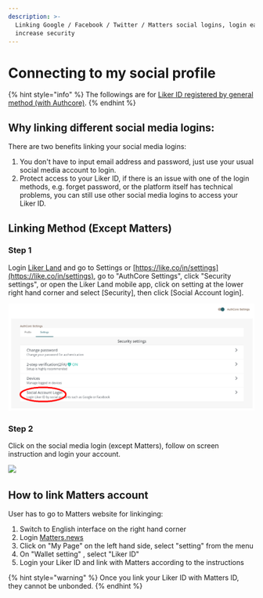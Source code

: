 ```yaml
---
description: >-
  Linking Google / Facebook / Twitter / Matters social logins, login easier and
  increase security
---
```


# Connecting to my social profile

{% hint style="info" %}
The followings are for [Liker ID registered by general method (with Authcore)](./).
{% endhint %}

## Why linking different social media logins:

There are two benefits linking your social media logins:

1. You don't have to input email address and password, just use your usual social media account to login.
2. Protect access to your Liker ID, if there is an issue with one of the login methods, e.g. forget password, or the platform itself has technical problems, you can still use other social media logins to access your Liker ID.

## Linking Method (Except Matters)

### Step 1

Login [Liker Land](https://liker.land/) and go to Settings or [https://like.co/in/settings](https://like.co/in/settings), go to "AuthCore Settings", click "Security settings", or open the Liker Land mobile app, click on setting at the lower right hand corner and select \[Security], then click \[Social Account login].

![](../../../.gitbook/assets/social-media-logins-1-en.png)

### Step 2

Click on the social media login (except Matters), follow on screen instruction and login your account.

![](../../../.gitbook/assets/social-media-logins-2-en.png)

## **How to link Matters account**

User has to go to Matters website for linkinging:

1. Switch to English interface on the right hand corner
2. Login [Matters.news](https://matters.news/)
3. Click on "My Page" on the left hand side, select "setting" from the menu
4. On "Wallet setting" , select "Liker ID"
5. Login your Liker ID and link with Matters according to the instructions

{% hint style="warning" %}
Once you link your Liker ID with Matters ID, they cannot be unbonded.
{% endhint %}
